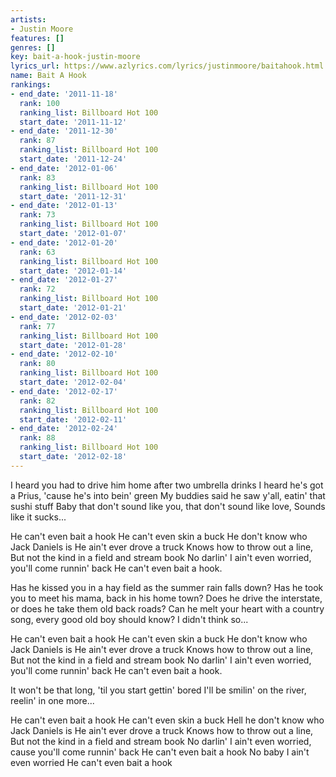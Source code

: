 ```yaml
---
artists:
- Justin Moore
features: []
genres: []
key: bait-a-hook-justin-moore
lyrics_url: https://www.azlyrics.com/lyrics/justinmoore/baitahook.html
name: Bait A Hook
rankings:
- end_date: '2011-11-18'
  rank: 100
  ranking_list: Billboard Hot 100
  start_date: '2011-11-12'
- end_date: '2011-12-30'
  rank: 87
  ranking_list: Billboard Hot 100
  start_date: '2011-12-24'
- end_date: '2012-01-06'
  rank: 83
  ranking_list: Billboard Hot 100
  start_date: '2011-12-31'
- end_date: '2012-01-13'
  rank: 73
  ranking_list: Billboard Hot 100
  start_date: '2012-01-07'
- end_date: '2012-01-20'
  rank: 63
  ranking_list: Billboard Hot 100
  start_date: '2012-01-14'
- end_date: '2012-01-27'
  rank: 72
  ranking_list: Billboard Hot 100
  start_date: '2012-01-21'
- end_date: '2012-02-03'
  rank: 77
  ranking_list: Billboard Hot 100
  start_date: '2012-01-28'
- end_date: '2012-02-10'
  rank: 80
  ranking_list: Billboard Hot 100
  start_date: '2012-02-04'
- end_date: '2012-02-17'
  rank: 82
  ranking_list: Billboard Hot 100
  start_date: '2012-02-11'
- end_date: '2012-02-24'
  rank: 88
  ranking_list: Billboard Hot 100
  start_date: '2012-02-18'
---
```


I heard you had to drive him home after two umbrella drinks
I heard he's got a Prius, 'cause he's into bein' green
My buddies said he saw y'all, eatin' that sushi stuff
Baby that don't sound like you, that don't sound like love,
Sounds like it sucks...

He can't even bait a hook
He can't even skin a buck
He don't know who Jack Daniels is
He ain't ever drove a truck
Knows how to throw out a line,
But not the kind in a field and stream book
No darlin' I ain't even worried, you'll come runnin' back
He can't even bait a hook.

Has he kissed you in a hay field as the summer rain falls down?
Has he took you to meet his mama, back in his home town?
Does he drive the interstate, or does he take them old back roads?
Can he melt your heart with a country song, every good old boy should know?
I didn't think so...

He can't even bait a hook
He can't even skin a buck
He don't know who Jack Daniels is
He ain't ever drove a truck
Knows how to throw out a line,
But not the kind in a field and stream book
No darlin' I ain't even worried, you'll come runnin' back
He can't even bait a hook.

It won't be that long, 'til you start gettin' bored
I'll be smilin' on the river, reelin' in one more...

He can't even bait a hook
He can't even skin a buck
Hell he don't know who Jack Daniels is
He ain't ever drove a truck
Knows how to throw out a line,
But not the kind in a field and stream book
No darlin' I ain't even worried, cause you'll come runnin' back
He can't even bait a hook
No baby I ain't even worried
He can't even bait a hook



